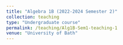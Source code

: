 ```yaml
---
title: "Algebra 1B (2022-2024 Semester 2)"
collection: teaching
type: "Undergraduate course"
permalink: /teaching/Alg1B-Sem1-teaching-1
venue: "University of Bath"
---
```

